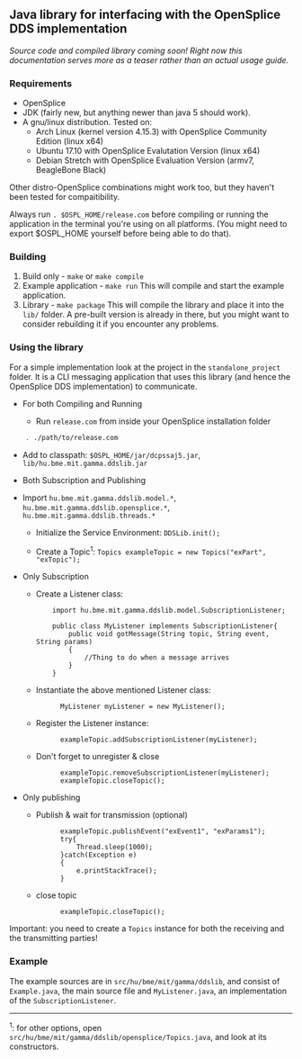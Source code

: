 ## Java library for interfacing with the OpenSplice DDS implementation
*Source code and compiled library coming soon! Right now this documentation serves more as a teaser rather than an actual usage guide.*
### Requirements

* OpenSplice
* JDK (fairly new, but anything newer than java 5 should work).
* A gnu/linux distribution. Tested on:
    * Arch Linux (kernel version 4.15.3) with OpenSplice Community Edition (linux x64)
    * Ubuntu 17.10 with OpenSplice Evalutation Version (linux x64)
    * Debian Stretch with OpenSplice Evaluation Version (armv7, BeagleBone Black)
    
Other distro-OpenSplice combinations might work too, but they haven't been tested for compaitibility.

Always run `. $OSPL_HOME/release.com` before compiling or running the application in the terminal you're using on all platforms. (You might need to export $OSPL_HOME yourself before being able to do that).

### Building

1. Build only - `make` or `make compile`
2. Example application - `make run`
This will compile and start the example application.
3. Library - `make package`
This will compile the library and place it into the `lib/` folder.
A pre-built version is already in there, but you might want to consider rebuilding it if you encounter any problems.

### Using the library

For a simple implementation look at the project in the `standalone_project` folder. It is a CLI messaging application that uses this library (and hence the OpenSplice DDS implementation) to communicate.


* For both Compiling and Running

    * Run `release.com` from inside your OpenSplice installation folder
    
``` bash
    . ./path/to/release.com
```
    
   * Add to classpath: `$OSPL_HOME/jar/dcpssaj5.jar`, `lib/hu.bme.mit.gamma.ddslib.jar`

* Both Subscription and Publishing
* Import `hu.bme.mit.gamma.ddslib.model.*`, `hu.bme.mit.gamma.ddslib.opensplice.*`, `hu.bme.mit.gamma.ddslib.threads.*`

    * Initialize the Service Environment:
    `DDSLib.init();`
    
    * Create a Topic<sup>1</sup>: `Topics exampleTopic = new Topics("exPart", "exTopic");`
    
* Only Subscription
    * Create a Listener class:
        
              import hu.bme.mit.gamma.ddslib.model.SubscriptionListener;

              public class MyListener implements SubscriptionListener{
                  public void gotMessage(String topic, String event, String params)
                  {
                      //Thing to do when a message arrives
                  }
              }
              
    * Instantiate the above mentioned Listener class:
        
                MyListener myListener = new MyListener();              
        
    * Register the Listener instance:
    
                exampleTopic.addSubscriptionListener(myListener); 
    
    * Don't forget to unregister & close
   
                exampleTopic.removeSubscriptionListener(myListener);
                exampleTopic.closeTopic();  
    
* Only publishing
    * Publish & wait for transmission (optional)
        
                exampleTopic.publishEvent("exEvent1", "exParams1");
                try{
                    Thread.sleep(1000);
                }catch(Exception e)
                {
                    e.printStackTrace();
                }
    
    * close topic
        
                exampleTopic.closeTopic();  
    
Important: you need to create a `Topics` instance for both the receiving and the transmitting parties! 

### Example
The example sources are in `src/hu/bme/mit/gamma/ddslib`, and consist of `Example.java`, the main source file and `MyListener.java`, an implementation of the `SubscriptionListener`.

***
<sup>1</sup>: for other options, open `src/hu/bme/mit/gamma/ddslib/opensplice/Topics.java`, and look at its constructors.
